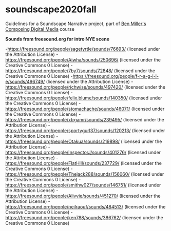 # soundscape2020fall
Guidelines for a Soundscape Narrative project, part of [Ben Miller's Composing Digital Media](https://benmiller314.github.io/cdm2020fall) course

**Sounds from freesound.org for intro NYE scene**

-https://freesound.org/people/sagetyrtle/sounds/76693/ (licensed under the Attribution License)
-https://freesound.org/people/Aiwha/sounds/250696/ (licensed under the Creative Commons 0 License)
-https://freesound.org/people/7by7/sounds/72848/ (licensed under the Creative Commons 0 License)
-https://freesound.org/people/f-r-a-g-i-l-e/sounds/496749/ (licensed under the Attribution License)
-https://freesound.org/people/richwise/sounds/497420/ (licensed under the Creative Commons 0 License)
-https://freesound.org/people/felix.blume/sounds/140350/ (licensed under the Creative Commons 0 License)
-https://freesound.org/people/stomachache/sounds/46071/ (licensed under the Creative Commons 0 License)
-https://freesound.org/people/xtrgamr/sounds/239495/ (licensed under the Attribution License)
-https://freesound.org/people/sportygurl37/sounds/120213/ (licensed under the Attribution License) 
-https://freesound.org/people/Otakua/sounds/219898/ (licensed under the Attribution License)
-https://freesound.org/people/InspectorJ/sounds/401276/ (licensed under the Attribution License)
-https://freesound.org/people/FlatHill/sounds/237729/ (licensed under the Creative Commons 0 License)
-https://freesound.org/people/Thejack288/sounds/156060/ (licensed under the Creative Commons 0 License) 
-https://freesound.org/people/smithw027/sounds/146751/ (licensed under the Attribution License)
-https://freesound.org/people/Alivvie/sounds/451270/ (licensed under the Attribution License)
-https://freesound.org/people/neilraouf/sounds/484513/ (licensed under the Creative Commons 0 License)
-https://freesound.org/people/ken788/sounds/386762/ (licensed under the Creative Commons 0 License)

